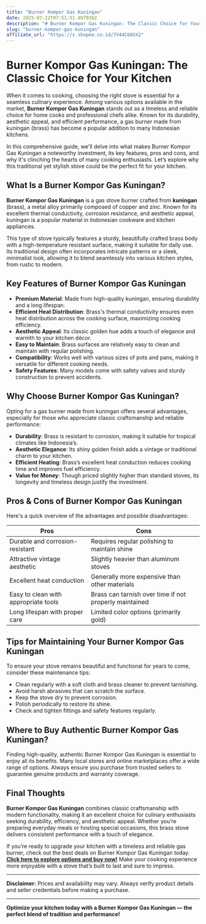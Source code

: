 ```yaml
---
title: "Burner Kompor Gas Kuningan"
date: 2025-07-22T07:51:51.897936Z
description: "# Burner Kompor Gas Kuningan: The Classic Choice for Your Kitchen..."
slug: "burner-kompor-gas-kuningan"
affiliate_url: "https://s.shopee.co.id/7V44C68VX2"
---
```

# Burner Kompor Gas Kuningan: The Classic Choice for Your Kitchen

When it comes to cooking, choosing the right stove is essential for a seamless culinary experience. Among various options available in the market, **Burner Kompor Gas Kuningan** stands out as a timeless and reliable choice for home cooks and professional chefs alike. Known for its durability, aesthetic appeal, and efficient performance, a gas burner made from kuningan (brass) has become a popular addition to many Indonesian kitchens.

In this comprehensive guide, we'll delve into what makes Burner Kompor Gas Kuningan a noteworthy investment, its key features, pros and cons, and why it's clinching the hearts of many cooking enthusiasts. Let’s explore why this traditional yet stylish stove could be the perfect fit for your kitchen.

## What Is a Burner Kompor Gas Kuningan?

**Burner Kompor Gas Kuningan** is a gas stove burner crafted from **kuningan** (brass), a metal alloy primarily composed of copper and zinc. Known for its excellent thermal conductivity, corrosion resistance, and aesthetic appeal, kuningan is a popular material in Indonesian cookware and kitchen appliances.

This type of stove typically features a sturdy, beautifully crafted brass body with a high-temperature resistant surface, making it suitable for daily use. Its traditional design often incorporates intricate patterns or a sleek, minimalist look, allowing it to blend seamlessly into various kitchen styles, from rustic to modern.

## Key Features of Burner Kompor Gas Kuningan

- **Premium Material**: Made from high-quality kuningan, ensuring durability and a long lifespan.
- **Efficient Heat Distribution**: Brass's thermal conductivity ensures even heat distribution across the cooking surface, maximizing cooking efficiency.
- **Aesthetic Appeal**: Its classic golden hue adds a touch of elegance and warmth to your kitchen décor.
- **Easy to Maintain**: Brass surfaces are relatively easy to clean and maintain with regular polishing.
- **Compatibility**: Works well with various sizes of pots and pans, making it versatile for different cooking needs.
- **Safety Features**: Many models come with safety valves and sturdy construction to prevent accidents.

## Why Choose Burner Kompor Gas Kuningan?

Opting for a gas burner made from kuningan offers several advantages, especially for those who appreciate classic craftsmanship and reliable performance:

- **Durability**: Brass is resistant to corrosion, making it suitable for tropical climates like Indonesia’s.
- **Aesthetic Elegance**: Its shiny golden finish adds a vintage or traditional charm to your kitchen.
- **Efficient Heating**: Brass’s excellent heat conduction reduces cooking time and improves fuel efficiency.
- **Value for Money**: Though priced slightly higher than standard stoves, its longevity and timeless design justify the investment.

## Pros & Cons of Burner Kompor Gas Kuningan

Here's a quick overview of the advantages and possible disadvantages:

| **Pros** | **Cons** |
|---|---|
| Durable and corrosion-resistant | Requires regular polishing to maintain shine |
| Attractive vintage aesthetic | Slightly heavier than aluminum stoves |
| Excellent heat conduction | Generally more expensive than other materials |
| Easy to clean with appropriate tools | Brass can tarnish over time if not properly maintained |
| Long lifespan with proper care | Limited color options (primarily gold) |

## Tips for Maintaining Your Burner Kompor Gas Kuningan

To ensure your stove remains beautiful and functional for years to come, consider these maintenance tips:

- Clean regularly with a soft cloth and brass cleaner to prevent tarnishing.
- Avoid harsh abrasives that can scratch the surface.
- Keep the stove dry to prevent corrosion.
- Polish periodically to restore its shine.
- Check and tighten fittings and safety features regularly.

## Where to Buy Authentic Burner Kompor Gas Kuningan?

Finding high-quality, authentic Burner Kompor Gas Kuningan is essential to enjoy all its benefits. Many local stores and online marketplaces offer a wide range of options. Always ensure you purchase from trusted sellers to guarantee genuine products and warranty coverage.

## Final Thoughts

**Burner Kompor Gas Kuningan** combines classic craftsmanship with modern functionality, making it an excellent choice for culinary enthusiasts seeking durability, efficiency, and aesthetic appeal. Whether you’re preparing everyday meals or hosting special occasions, this brass stove delivers consistent performance with a touch of elegance.

If you’re ready to upgrade your kitchen with a timeless and reliable gas burner, check out the best deals on Burner Kompor Gas Kuningan today. **[Click here to explore options and buy now!](https://s.shopee.co.id/7V44C68VX2)** Make your cooking experience more enjoyable with a stove that’s built to last and sure to impress.

---

**Disclaimer:** Prices and availability may vary. Always verify product details and seller credentials before making a purchase.

---

**Optimize your kitchen today with a Burner Kompor Gas Kuningan — the perfect blend of tradition and performance!**